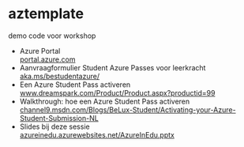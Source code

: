 # aztemplate
demo code voor workshop 

<ul class="links">
					<li class="https link">
						Azure Portal 
						<br />
						<a href="http://portal.azure.com">
										portal.azure.com
						</a>
					</li>
					<li class="form link">
						Aanvraagformulier Student Azure Passes voor leerkracht
						<br />
						<a href="http://aka.ms/bestudentazure/">
							            aka.ms/bestudentazure/
						</a>
					</li>
					<li class="creditcard link">
						Een Azure Student Pass activeren 
						<br />
						<a href="https://www.dreamspark.com/Product/Product.aspx?productid=99">
										 www.dreamspark.com/Product/Product.aspx?productid=99
						</a>
					</li>
					<li class="video link">
						Walkthrough: hoe een Azure Student Pass activeren 
						<br />
						<a href="http://channel9.msdn.com/Blogs/BeLux-Student/Activating-your-Azure-Student-Submission-NL">
										channel9.msdn.com/Blogs/BeLux-Student/Activating-your-Azure-Student-Submission-NL
						</a>
					</li>
					<li class="slides link">
						Slides bij deze sessie 
						<br />
						<a href="http://azureinedu.azurewebsites.net/AzureInEdu.pptx">
										azureinedu.azurewebsites.net/AzureInEdu.pptx
						</a>
					</li>
				</ul>